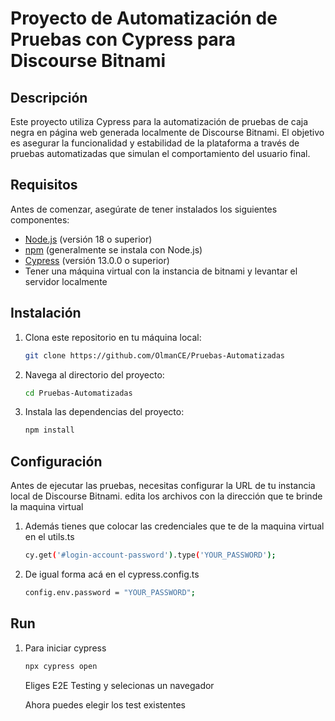 # Proyecto de Automatización de Pruebas con Cypress para Discourse Bitnami

## Descripción

Este proyecto utiliza Cypress para la automatización de pruebas de caja negra en página web generada localmente de Discourse Bitnami. El objetivo es asegurar la funcionalidad y estabilidad de la plataforma a través de pruebas automatizadas que simulan el comportamiento del usuario final.

## Requisitos

Antes de comenzar, asegúrate de tener instalados los siguientes componentes:

- [Node.js](https://nodejs.org/) (versión 18 o superior)
- [npm](https://www.npmjs.com/) (generalmente se instala con Node.js)
- [Cypress](https://www.cypress.io/) (versión 13.0.0 o superior)
- Tener una máquina virtual con la instancia de bitnami y levantar el servidor localmente

## Instalación

1. Clona este repositorio en tu máquina local:
    ```bash
    git clone https://github.com/OlmanCE/Pruebas-Automatizadas
    ```
2. Navega al directorio del proyecto:
    ```bash
    cd Pruebas-Automatizadas
    ```
3. Instala las dependencias del proyecto:
    ```bash
    npm install
    ```

## Configuración

Antes de ejecutar las pruebas, necesitas configurar la URL de tu instancia local de Discourse Bitnami. edita los archivos con la dirección que te brinde la maquina virtual

1. Además tienes que colocar las credenciales que te de la maquina virtual en el utils.ts
    ```bash
    cy.get('#login-account-password').type('YOUR_PASSWORD');
    ```
 2. De igual forma acá en el cypress.config.ts
    ```bash
    config.env.password = "YOUR_PASSWORD";
    ```
## Run

1. Para iniciar cypress
    ```bash
    npx cypress open
    ```
    Eliges E2E Testing y selecionas un navegador
   
   Ahora puedes elegir los test existentes
